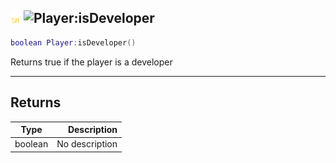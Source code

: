 ## ![shared](../../.gitbook/assets/shared.png) ![Player](./readme/player "mention"):isDeveloper

```lua
boolean Player:isDeveloper()
```

Returns true if the player is a developer

------
## Returns

| Type   | Description |
| ------ | ----------: |
| boolean | No description |

